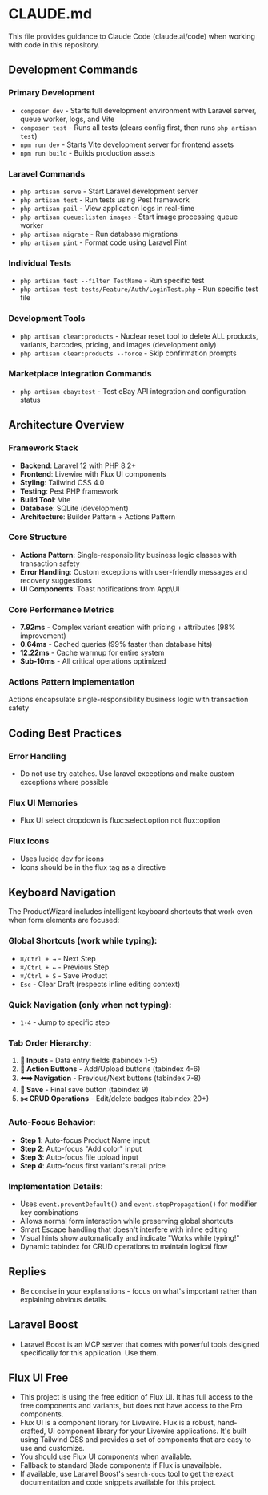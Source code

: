 # CLAUDE.md

This file provides guidance to Claude Code (claude.ai/code) when working with code in this repository.

## Development Commands

### Primary Development
- `composer dev` - Starts full development environment with Laravel server, queue worker, logs, and Vite
- `composer test` - Runs all tests (clears config first, then runs `php artisan test`)
- `npm run dev` - Starts Vite development server for frontend assets
- `npm run build` - Builds production assets

### Laravel Commands
- `php artisan serve` - Start Laravel development server
- `php artisan test` - Run tests using Pest framework
- `php artisan pail` - View application logs in real-time
- `php artisan queue:listen images` - Start image processing queue worker
- `php artisan migrate` - Run database migrations
- `php artisan pint` - Format code using Laravel Pint

### Individual Tests
- `php artisan test --filter TestName` - Run specific test
- `php artisan test tests/Feature/Auth/LoginTest.php` - Run specific test file

### Development Tools
- `php artisan clear:products` - Nuclear reset tool to delete ALL products, variants, barcodes, pricing, and images (development only)
- `php artisan clear:products --force` - Skip confirmation prompts

### Marketplace Integration Commands
- `php artisan ebay:test` - Test eBay API integration and configuration status

## Architecture Overview

### Framework Stack
- **Backend**: Laravel 12 with PHP 8.2+
- **Frontend**: Livewire with Flux UI components
- **Styling**: Tailwind CSS 4.0
- **Testing**: Pest PHP framework
- **Build Tool**: Vite
- **Database**: SQLite (development)
- **Architecture**: Builder Pattern + Actions Pattern

### Core Structure
- **Actions Pattern**: Single-responsibility business logic classes with transaction safety
- **Error Handling**: Custom exceptions with user-friendly messages and recovery suggestions
- **UI Components**: Toast notifications from App\UI
### Core Performance Metrics
- **7.92ms** - Complex variant creation with pricing + attributes (98% improvement)
- **0.64ms** - Cached queries (99% faster than database hits)
- **12.22ms** - Cache warmup for entire system
- **Sub-10ms** - All critical operations optimized


### Actions Pattern Implementation
Actions encapsulate single-responsibility business logic with transaction safety

## Coding Best Practices

### Error Handling
- Do not use try catches. Use laravel exceptions and make custom exceptions where possible

### Flux UI Memories
- Flux UI select dropdown is flux::select.option not flux::option

### Flux Icons
- Uses lucide dev for icons
- Icons should be in the flux tag as a directive

## Keyboard Navigation

The ProductWizard includes intelligent keyboard shortcuts that work even when form elements are focused:

### Global Shortcuts (work while typing):
- `⌘/Ctrl + →` - Next Step
- `⌘/Ctrl + ←` - Previous Step  
- `⌘/Ctrl + S` - Save Product
- `Esc` - Clear Draft (respects inline editing context)

### Quick Navigation (only when not typing):
- `1-4` - Jump to specific step

### Tab Order Hierarchy:
1. **📝 Inputs** - Data entry fields (tabindex 1-5)
2. **🔘 Action Buttons** - Add/Upload buttons (tabindex 4-6)  
3. **⬅️➡️ Navigation** - Previous/Next buttons (tabindex 7-8)
4. **💾 Save** - Final save button (tabindex 9)
5. **✂️ CRUD Operations** - Edit/delete badges (tabindex 20+)

### Auto-Focus Behavior:
- **Step 1**: Auto-focus Product Name input
- **Step 2**: Auto-focus "Add color" input
- **Step 3**: Auto-focus file upload input
- **Step 4**: Auto-focus first variant's retail price

### Implementation Details:
- Uses `event.preventDefault()` and `event.stopPropagation()` for modifier key combinations
- Allows normal form interaction while preserving global shortcuts
- Smart Escape handling that doesn't interfere with inline editing
- Visual hints show automatically and indicate "Works while typing!"
- Dynamic tabindex for CRUD operations to maintain logical flow

## Replies
- Be concise in your explanations - focus on what's important rather than explaining obvious details.


## Laravel Boost
- Laravel Boost is an MCP server that comes with powerful tools designed specifically for this application. Use them.

## Flux UI Free

- This project is using the free edition of Flux UI. It has full access to the free components and variants, but does not have access to the Pro components.
- Flux UI is a component library for Livewire. Flux is a robust, hand-crafted, UI component library for your Livewire applications. It's built using Tailwind CSS and provides a set of components that are easy to use and customize.
- You should use Flux UI components when available.
- Fallback to standard Blade components if Flux is unavailable.
- If available, use Laravel Boost's `search-docs` tool to get the exact documentation and code snippets available for this project.
